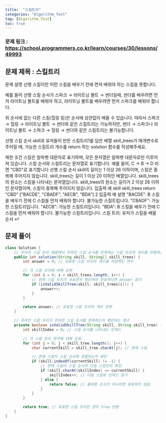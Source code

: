 ```yaml
---
title:  "스킬트리"
categories: "Algorithm_Test"
tag: [Algorithm_Test]
toc: true
---
```


### 문제 링크 : https://school.programmers.co.kr/learn/courses/30/lessons/49993

## 문제 제목 : 스킬트리

문제 설명
선행 스킬이란 어떤 스킬을 배우기 전에 먼저 배워야 하는 스킬을 뜻합니다.

예를 들어 선행 스킬 순서가 스파크 → 라이트닝 볼트 → 썬더일때, 썬더를 배우려면 먼저 라이트닝 볼트를 배워야 하고, 라이트닝 볼트를 배우려면 먼저 스파크를 배워야 합니다.

위 순서에 없는 다른 스킬(힐링 등)은 순서에 상관없이 배울 수 있습니다. 따라서 스파크 → 힐링 → 라이트닝 볼트 → 썬더와 같은 스킬트리는 가능하지만, 썬더 → 스파크나 라이트닝 볼트 → 스파크 → 힐링 → 썬더와 같은 스킬트리는 불가능합니다.

선행 스킬 순서 skill과 유저들이 만든 스킬트리1를 담은 배열 skill_trees가 매개변수로 주어질 때, 가능한 스킬트리 개수를 return 하는 solution 함수를 작성해주세요.

제한 조건
스킬은 알파벳 대문자로 표기하며, 모든 문자열은 알파벳 대문자로만 이루어져 있습니다.
스킬 순서와 스킬트리는 문자열로 표기합니다.
예를 들어, C → B → D 라면 "CBD"로 표기합니다
선행 스킬 순서 skill의 길이는 1 이상 26 이하이며, 스킬은 중복해 주어지지 않습니다.
skill_trees는 길이 1 이상 20 이하인 배열입니다.
skill_trees의 원소는 스킬을 나타내는 문자열입니다.
skill_trees의 원소는 길이가 2 이상 26 이하인 문자열이며, 스킬이 중복해 주어지지 않습니다.
입출력 예
skill	skill_trees	return
"CBD"	["BACDE", "CBADF", "AECB", "BDA"]	2
입출력 예 설명
"BACDE": B 스킬을 배우기 전에 C 스킬을 먼저 배워야 합니다. 불가능한 스킬트립니다.
"CBADF": 가능한 스킬트리입니다.
"AECB": 가능한 스킬트리입니다.
"BDA": B 스킬을 배우기 전에 C 스킬을 먼저 배워야 합니다. 불가능한 스킬트리입니다.
스킬 트리: 유저가 스킬을 배울 순서 ↩

## 문제 풀이
```java
class Solution {
    // 주어진 스킬 트리 배열에서 주어진 스킬 순서를 만족하는 스킬 트리의 개수를 반환하는 함수
    public int solution(String skill, String[] skill_trees) {
        int answer = 0; // 유효한 스킬 트리의 개수를 저장하는 변수

        // 각 스킬 트리에 대해 순회
        for (int i = 0; i < skill_trees.length; i++) {
            // 현재 스킬 트리가 유효한지 확인하여 유효하다면 answer 증가
            if (isValidSkillTree(skill, skill_trees[i])) {
                answer++;
            }
        }

        return answer; // 유효한 스킬 트리의 개수 반환
    }

    // 주어진 스킬 트리가 주어진 스킬 순서를 만족하는지 확인하는 함수
    private boolean isValidSkillTree(String skill, String skill_tree) {
        int skillIndex = 0; // 스킬 순서를 나타내는 인덱스

        // 각 스킬 트리 문자에 대해 순회
        for (int j = 0; j < skill_tree.length(); j++) {
            char currentSkill = skill_tree.charAt(j); // 현재 스킬

            // 현재 스킬이 스킬 순서에 포함되는지 확인
            if (skill.indexOf(currentSkill) != -1) {
                // 현재 스킬이 스킬 순서의 다음 스킬인지 확인
                if (skill.charAt(skillIndex) == currentSkill) {
                    skillIndex++; // 다음 스킬로 인덱스 증가
                } else {
                    return false; // 올바른 순서가 아니라면 유효하지 않음
                }
            }
        }

        return true; // 유효한 스킬 트리인 경우 true 반환
    }
}

```